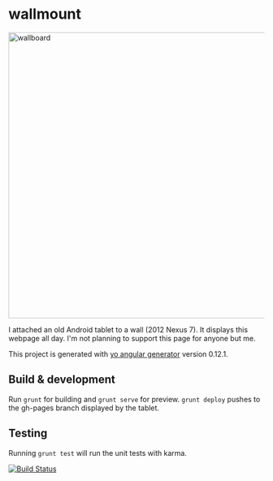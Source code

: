 # wallmount

<img width="563" alt="wallboard" src="https://cloud.githubusercontent.com/assets/238846/10183937/6dda35f4-66ea-11e5-9f3c-51eef226ca4f.png">


I attached an old Android tablet to a wall (2012 Nexus 7). It displays this webpage all day. I'm not planning to support this page for anyone but me.

This project is generated with [yo angular generator](https://github.com/yeoman/generator-angular)
version 0.12.1.

## Build & development

Run `grunt` for building and `grunt serve` for preview. `grunt deploy` pushes to the gh-pages branch displayed by the tablet.

## Testing

Running `grunt test` will run the unit tests with karma.

[![Build Status](https://travis-ci.org/erosson/wallmount.svg)](https://travis-ci.org/erosson/wallmount)
